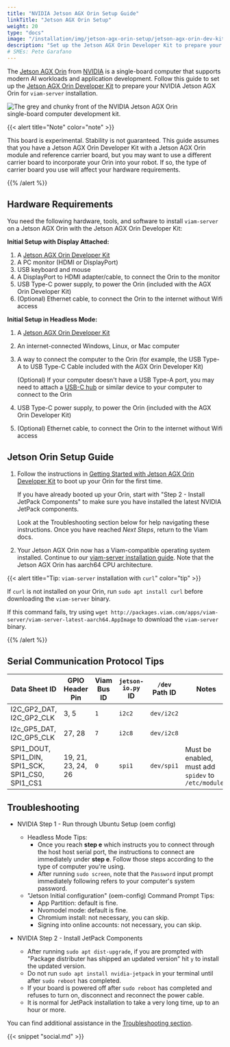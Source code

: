 ```yaml
---
title: "NVIDIA Jetson AGX Orin Setup Guide"
linkTitle: "Jetson AGX Orin Setup"
weight: 20
type: "docs"
image: "/installation/img/jetson-agx-orin-setup/jetson-agx-orin-dev-kit.png"
description: "Set up the Jetson AGX Orin Developer Kit to prepare your NVIDIA Jetson AGX Orin for viam-server installation."
# SMEs: Pete Garafano
---
```


The [Jetson AGX Orin](https://developer.nvidia.com/embedded/jetson-orin) from [NVIDIA](https://www.nvidia.com/) is a single-board computer that supports modern AI workloads and application development.
Follow this guide to set up the [Jetson AGX Orin Developer Kit](https://developer.nvidia.com/embedded/learn/get-started-jetson-agx-orin-devkit) to prepare your NVIDIA Jetson AGX Orin for `viam-server` installation.

<div class="td-max-width-on-larger-screens text-center"><img src="../../img/jetson-agx-orin-setup/jetson-agx-orin-dev-kit.png" style="max-width:400px" alt="The grey and chunky front of the NVIDIA Jetson AGX Orin single-board computer development kit."></div>

{{< alert title="Note" color="note" >}}

This board is experimental.
Stability is not guaranteed.
This guide assumes that you have a Jetson AGX Orin Developer Kit with a Jetson AGX Orin module and reference carrier board, but you may want to use a different carrier board to incorporate your Orin into your robot.
If so, the type of carrier board you use will affect your hardware requirements.

{{% /alert %}}

## Hardware Requirements

You need the following hardware, tools, and software to install `viam-server` on a Jetson AGX Orin with the Jetson AGX Orin Developer Kit:

**Initial Setup with Display Attached:**

1. A [Jetson AGX Orin Developer Kit](https://www.arrow.com/en/products/945-13730-0000-000/nvidia)
2. A PC monitor (HDMI or DisplayPort)
3. USB keyboard and mouse
4. A DisplayPort to HDMI adapter/cable, to connect the Orin to the monitor
5. USB Type-C power supply, to power the Orin (included with the AGX Orin Developer Kit)
6. (Optional) Ethernet cable, to connect the Orin to the internet without Wifi access

**Initial Setup in Headless Mode:**

1. A [Jetson AGX Orin Developer Kit](https://www.arrow.com/en/products/945-13730-0000-000/nvidia)
2. An internet-connected Windows, Linux, or Mac computer
3. A way to connect the computer to the Orin (for example, the USB Type-A to USB Type-C Cable included with the AGX Orin Developer Kit)

   (Optional) If your computer doesn't have a USB Type-A port, you may need to attach a [USB-C hub](https://toomanyadapters.com/best-usb-hubs/) or similar device to your computer to connect to the Orin

4. USB Type-C power supply, to power the Orin (included with the AGX Orin Developer Kit)
5. (Optional) Ethernet cable, to connect the Orin to the internet without Wifi access

## Jetson Orin Setup Guide

1. Follow the instructions in [Getting Started with Jetson AGX Orin Developer Kit](https://developer.nvidia.com/embedded/learn/get-started-jetson-agx-orin-devkit) to boot up your Orin for the first time.

    If you have already booted up your Orin, start with "Step 2 - Install JetPack Components" to make sure you have installed the latest NVIDIA JetPack components.

    Look at the Troubleshooting section below for help navigating these instructions.
    Once you have reached *Next Steps*, return to the Viam docs.

2. Your Jetson AGX Orin now has a Viam-compatible operating system installed.
    Continue to our [viam-server installation guide](/installation#install-viam-server).
    Note that the Jetson AGX Orin has aarch64 CPU architecture.

{{< alert title="Tip: <code>viam-server</code> installation with <code>curl</code>" color="tip" >}}

If `curl` is not installed on your Orin, run `sudo apt install curl` before downloading the `viam-server` binary.

If this command fails, try using `wget http://packages.viam.com/apps/viam-server/viam-server-latest-aarch64.AppImage` to download the `viam-server` binary.

{{% /alert %}}

## Serial Communication Protocol Tips

| Data Sheet ID | GPIO Header Pin | Viam Bus ID | `jetson-io.py` ID | `/dev` Path ID | Notes |
| ------------- | --------------- | ----------- | ----------------- | ----------- | ----- |
| I2C_GP2_DAT, I2C_GP2_CLK | 3, 5 | `1` | `i2c2` | `dev/i2c2` | |
| I2c_GP5_DAT, I2C_GP5_CLK | 27, 28 | `7` | `i2c8` | `dev/i2c8` | |
| SPI1_DOUT, SPI1_DIN, SPI1_SCK, SPI1_CS0, SPI1_CS1 | 19, 21, 23, 24, 26 | `0` | `spi1` | `dev/spi1` | Must be enabled, must add `spidev` to `/etc/modules` |

## Troubleshooting

- NVIDIA Step 1 - Run through Ubuntu Setup (oem config)
  - Headless Mode Tips:
    - Once you reach **step e** which instructs you to connect through the host host serial port, the instructions to connect are immediately under **step e**.
      Follow those steps according to the type of computer you're using.
    - After running `sudo screen`, note that the `Password` input prompt immediately following refers to your computer's system password.
  - "Jetson Initial configuration" (oem-config) Command Prompt Tips:
    - App Partition: default is fine.
    - Nvomodel mode: default is fine.
    - Chromium install: not necessary, you can skip.
    - Signing into online accounts: not necessary, you can skip.

- NVIDIA Step 2 - Install JetPack Components
  - After running `sudo apt dist-upgrade`, if you are prompted with "Package distributer has shipped an updated version" hit `y` to install the updated version.
  - Do not run `sudo apt install nvidia-jetpack` in your terminal until after `sudo reboot` has completed.
  - If your board is powered off after `sudo reboot` has completed and refuses to turn on, disconnect and reconnect the power cable.
  - It is normal for JetPack installation to take a very long time, up to an hour or more.

You can find additional assistance in the [Troubleshooting section](/appendix/troubleshooting/).

{{< snippet "social.md" >}}
